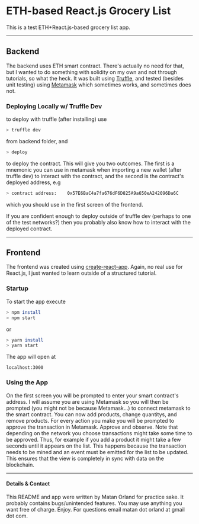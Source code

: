 # ETH-based React.js Grocery List
This is a test ETH+React.js-based grocery list app.

---

## Backend
The backend uses ETH smart contract. There's actually no need for that, but I wanted to do something with solidity on my own and not through tutorials, so what the heck. It was built using [Truffle](https://www.trufflesuite.com/), and tested (besides unit testing) using [Metamask](https://metamask.io/) which sometimes works, and sometimes does not.

### Deploying Locally w/ Truffle Dev
to deploy with truffle (after installing) use
```bash
> truffle dev
```
from backend folder, and
```bash
> deploy
```
to deploy the contract.
This will give you two outcomes. The first is a mnemonic you can use in metamask when importing a new wallet (after truffle dev) to interact with the contract, and the second is the contract's deployed address, e.g
```bash
> contract address:    0x57E6BaC4a7fa676dF6D825A9a650eA242096Da6C
```
which you should use in the first screen of the frontend.

If you are confident enough to deploy outside of truffle dev (perhaps to one of the test networks?) then you probably also know how to interact with the deployed contract.

---

## Frontend
The frontend was created using [create-react-app](https://create-react-app.dev/docs/getting-started/). Again, no real use for React.js, I just wanted to learn outside of a structured tutorial. 
### Startup
To start the app execute
```bash
> npm install
> npm start
```
or
```bash
> yarn install
> yarn start
```
The app will open at
```
localhost:3000
```

### Using the App

On the first screen you will be prompted to enter your smart contract's address. I will assume you are using Metamask so you will then be prompted (you might not be because Metamask...) to connect metamask to the smart contract. You can now add products, change quantitys, and remove products. For every action you make you will be prompted to approve the transaction in Metamask. Approve and observe. Note that depending on the network you choose transactions might take some time to be approved. Thus, for example if you add a product it might take a few seconds until it appears on the list. This happens because the transaction needs to be mined and an event must be emitted for the list to be updated. This ensures that the view is completely in sync with data on the blockchain.

---
#### Details & Contact
This README and app were written by Matan Orland for practice sake. It probably contains bugs/unintended features. You may use anything you want free of charge. Enjoy. For questions email matan dot orland at gmail dot com.
